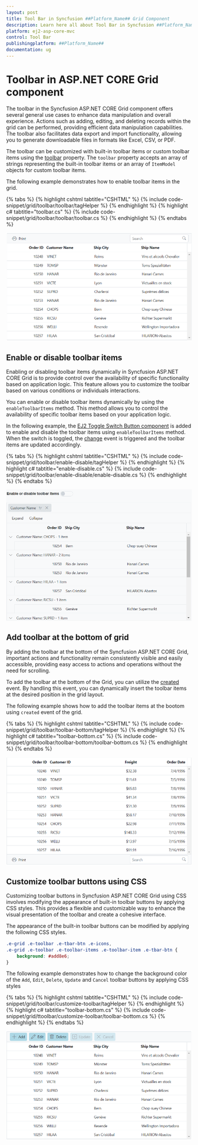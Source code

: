 ```yaml
---
layout: post
title: Tool Bar in Syncfusion ##Platform_Name## Grid Component
description: Learn here all about Tool Bar in Syncfusion ##Platform_Name## Grid component of Syncfusion Essential JS 2 and more.
platform: ej2-asp-core-mvc
control: Tool Bar
publishingplatform: ##Platform_Name##
documentation: ug
---
```


# Toolbar in ASP.NET CORE Grid component

The toolbar in the Syncfusion ASP.NET CORE Grid component offers several general use cases to enhance data manipulation and overall experience. Actions such as adding, editing, and deleting records within the grid can be performed, providing efficient data manipulation capabilities. The toolbar also facilitates data export and import functionality, allowing you to generate downloadable files in formats like Excel, CSV, or PDF. 

The toolbar can be customized with built-in toolbar items or custom toolbar items using the [toolbar](https://help.syncfusion.com/cr/aspnetcore-js2/syncfusion.ej2.grids.grid.html#Syncfusion_EJ2_Grids_Grid_Toolbar) property. The `toolbar` property accepts an array of strings representing the built-in toolbar items or an array of `ItemModel` objects for custom toolbar items.

The following example demonstrates how to enable toolbar items in the grid.

{% tabs %}
{% highlight cshtml tabtitle="CSHTML" %}
{% include code-snippet/grid/toolbar/toolbar/tagHelper %}
{% endhighlight %}
{% highlight c# tabtitle="toolbar.cs" %}
{% include code-snippet/grid/toolbar/toolbar/toolbar.cs %}
{% endhighlight %}
{% endtabs %}

![Toolbar](../../images/toolbar/toolbar.png)

## Enable or disable toolbar items

Enabling or disabling toolbar items dynamically in Syncfusion ASP.NET CORE Grid is to provide control over the availability of specific functionality based on application logic. This feature allows you to customize the toolbar based on various conditions or individuals interactions. 

You can enable or disable toolbar items dynamically by using the `enableToolbarItems` method. This method allows you to control the availability of specific toolbar items based on your application logic.

In the following example, the [EJ2 Toggle Switch Button component](https://ej2.syncfusion.com/aspnetcore/documentation/switch/getting-started) is added to enable and disable the toolbar items using `enableToolbarItems` method. When the switch is toggled, the [change](https://help.syncfusion.com/cr/aspnetcore-js2/Syncfusion.EJ2.Buttons.Switch.html#Syncfusion_EJ2_Buttons_Switch_Change) event is triggered and the toolbar items are updated accordingly.

{% tabs %}
{% highlight cshtml tabtitle="CSHTML" %}
{% include code-snippet/grid/toolbar/enable-disable/tagHelper %}
{% endhighlight %}
{% highlight c# tabtitle="enable-disable.cs" %}
{% include code-snippet/grid/toolbar/enable-disable/enable-disable.cs %}
{% endhighlight %}
{% endtabs %}

![Enable or disable toolbar items](../../images/toolbar/toolbar-enable-disable.gif)

## Add toolbar at the bottom of grid

By adding the toolbar at the bottom of the Syncfusion ASP.NET CORE Grid, important actions and functionality remain consistently visible and easily accessible, providing easy access to actions and operations without the need for scrolling.

To add the toolbar at the bottom of the Grid, you can utilize the [created](https://help.syncfusion.com/cr/aspnetcore-js2/syncfusion.ej2.grids.grid.html#Syncfusion_EJ2_Grids_Grid_Created) event. By handling this event, you can dynamically insert the toolbar items at the desired position in the grid layout.

The following example shows how to add the toolbar items at the bootom using `created` event of the grid.
 
{% tabs %}
{% highlight cshtml tabtitle="CSHTML" %}
{% include code-snippet/grid/toolbar/toolbar-bottom/tagHelper %}
{% endhighlight %}
{% highlight c# tabtitle="toolbar-bottom.cs" %}
{% include code-snippet/grid/toolbar/toolbar-bottom/toolbar-bottom.cs %}
{% endhighlight %}
{% endtabs %}

![Add toolbar at the bottom of grid](../../images/toolbar/toolbar-add-bottom.png)

## Customize toolbar buttons using CSS

Customizing toolbar buttons in Syncfusion ASP.NET CORE Grid using CSS involves modifying the appearance of built-in toolbar buttons by applying CSS styles. This provides a flexible and customizable way to enhance the visual presentation of the toolbar and create a cohesive interface.

The appearance of the built-in toolbar buttons can be modified by applying the following CSS styles.

```css
.e-grid .e-toolbar .e-tbar-btn .e-icons,
.e-grid .e-toolbar .e-toolbar-items .e-toolbar-item .e-tbar-btn {
    background: #add8e6;   
}
```

The following example demonstrates how to change the background color of the `Add`, `Edit`, `Delete`, `Update` and `Cancel` toolbar buttons by applying CSS styles

{% tabs %}
{% highlight cshtml tabtitle="CSHTML" %}
{% include code-snippet/grid/toolbar/customize-toolbar/tagHelper %}
{% endhighlight %}
{% highlight c# tabtitle="toolbar-bottom.cs" %}
{% include code-snippet/grid/ttoolbar/customize-toolbar/toolbar-bottom.cs %}
{% endhighlight %}
{% endtabs %}

![Customize toolbar buttons using CSS](../../images/toolbar/toolbar-customize.png)